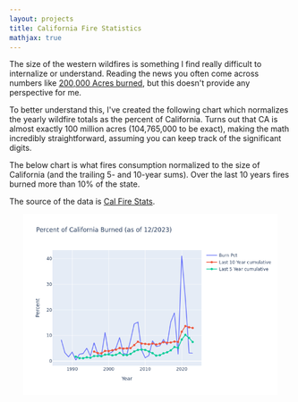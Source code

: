 ```yaml
---
layout: projects 
title: California Fire Statistics
mathjax: true
---
```


The size of the western wildfires is something I find really difficult to internalize or understand. Reading the news you often come across numbers like [200,000 Acres burned](https://www.fire.ca.gov/incidents/2021/7/30/monument-fire/), but this doesn't provide any perspective for me.

To better understand this, I've created the following chart which normalizes the yearly wildfire totals as the percent of California. Turns out that CA is almost exactly 100 million acres (104,765,000 to be exact), making the math incredibly straightforward, assuming you can keep track of the significant digits.

The below chart is what fires consumption normalized to the size of California (and the trailing 5- and 10-year sums). Over the last 10 years fires burned more than 10% of the state.

The source of the data is [Cal Fire Stats](https://www.fire.ca.gov/stats-events/).

<div style="text-align: center;">
  <img src="/images/fire.png" alt="Chart showing California wildfire statistics as percentage of state burned annually with 5 and 10 year rolling totals" style="width: 90%;">
</div>

